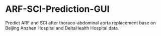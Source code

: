 # ARF-SCI-Prediction-GUI
Predict ARF and SCI after thoraco-abdominal aorta replacement base on Beijing Anzhen Hospital and DeltaHealth Hospital data.
